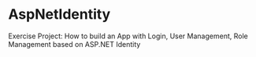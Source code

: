 # AspNetIdentity
Exercise Project: How to build an App with Login, User Management, Role Management based on ASP.NET Identity
